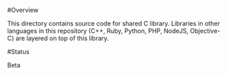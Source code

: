 #Overview

This directory contains source code for shared C library. Libraries in other languages in this repository (C++, Ruby,
Python, PHP, NodeJS, Objective-C) are layered on top of this library.

#Status

Beta

